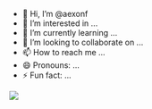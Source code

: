 - 👋 Hi, I’m @aexonf
- 👀 I’m interested in ...
- 🌱 I’m currently learning ...
- 💞️ I’m looking to collaborate on ...
- 📫 How to reach me ...
- 😄 Pronouns: ...
- ⚡ Fun fact: ...

<!---
aexonf/aexonf is a ✨ special ✨ repository because its `README.md` (this file) appears on your GitHub profile.
You can click the Preview link to take a look at your changes.
--->
<img src="https://github-readme-stats.vercel.app/api/wakatime?username=aexonf&theme=outrun&custom_title=aexonf%27s%20Wakatime%20Stats&layout=compact&range=last_7_days&langs_count=10" />
